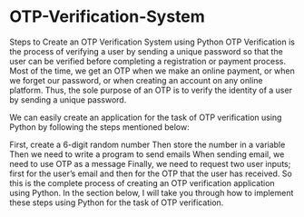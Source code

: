 # OTP-Verification-System
Steps to Create an OTP Verification System using Python
OTP Verification is the process of verifying a user by sending a unique password so that the user can be verified before completing a registration or payment process. Most of the time, we get an OTP when we make an online payment, or when we forget our password, or when creating an account on any online platform. Thus, the sole purpose of an OTP is to verify the identity of a user by sending a unique password.

We can easily create an application for the task of OTP verification using Python by following the steps mentioned below:

First, create a 6-digit random number
Then store the number in a variable
Then we need to write a program to send emails
When sending email, we need to use OTP as a message
Finally, we need to request two user inputs; first for the user’s email and then for the OTP that the user has received.
So this is the complete process of creating an OTP verification application using Python. In the section below, I will take you through how to implement these steps using Python for the task of OTP verification.
